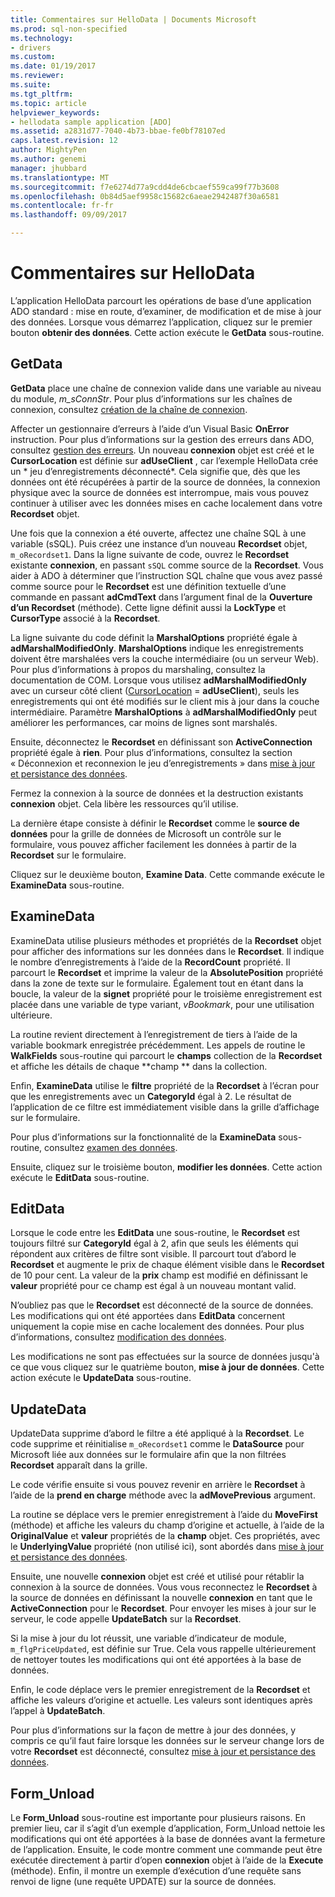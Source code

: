 ```yaml
---
title: Commentaires sur HelloData | Documents Microsoft
ms.prod: sql-non-specified
ms.technology:
- drivers
ms.custom: 
ms.date: 01/19/2017
ms.reviewer: 
ms.suite: 
ms.tgt_pltfrm: 
ms.topic: article
helpviewer_keywords:
- hellodata sample application [ADO]
ms.assetid: a2831d77-7040-4b73-bbae-fe0bf78107ed
caps.latest.revision: 12
author: MightyPen
ms.author: genemi
manager: jhubbard
ms.translationtype: MT
ms.sourcegitcommit: f7e6274d77a9cdd4de6cbcaef559ca99f77b3608
ms.openlocfilehash: 0b84d5aef9958c15682c6aeae2942487f30a6581
ms.contentlocale: fr-fr
ms.lasthandoff: 09/09/2017

---
```

# <a name="comments-on-hellodata"></a>Commentaires sur HelloData
L’application HelloData parcourt les opérations de base d’une application ADO standard : mise en route, d’examiner, de modification et de mise à jour des données. Lorsque vous démarrez l’application, cliquez sur le premier bouton **obtenir des données**. Cette action exécute le **GetData** sous-routine.  
  
## <a name="getdata"></a>GetData  
 **GetData** place une chaîne de connexion valide dans une variable au niveau du module, *m_sConnStr*. Pour plus d’informations sur les chaînes de connexion, consultez [création de la chaîne de connexion](../../../ado/guide/data/creating-a-connection-string.md).  
  
 Affecter un gestionnaire d’erreurs à l’aide d’un Visual Basic **OnError** instruction. Pour plus d’informations sur la gestion des erreurs dans ADO, consultez [gestion des erreurs](../../../ado/guide/data/error-handling.md). Un nouveau **connexion** objet est créé et le **CursorLocation** est définie sur **adUseClient** , car l’exemple HelloData crée un * jeu d’enregistrements déconnecté*. Cela signifie que, dès que les données ont été récupérées à partir de la source de données, la connexion physique avec la source de données est interrompue, mais vous pouvez continuer à utiliser avec les données mises en cache localement dans votre **Recordset** objet.  
  
 Une fois que la connexion a été ouverte, affectez une chaîne SQL à une variable (sSQL). Puis créez une instance d’un nouveau **Recordset** objet, `m_oRecordset1`. Dans la ligne suivante de code, ouvrez le **Recordset** existante **connexion**, en passant `sSQL` comme source de la **Recordset**. Vous aider à ADO à déterminer que l’instruction SQL chaîne que vous avez passé comme source pour le **Recordset** est une définition textuelle d’une commande en passant **adCmdText** dans l’argument final de la **Ouverture d’un Recordset** (méthode). Cette ligne définit aussi la **LockType** et **CursorType** associé à la **Recordset**.  
  
 La ligne suivante du code définit la **MarshalOptions** propriété égale à **adMarshalModifiedOnly**. **MarshalOptions** indique les enregistrements doivent être marshalées vers la couche intermédiaire (ou un serveur Web). Pour plus d’informations à propos du marshaling, consultez la documentation de COM. Lorsque vous utilisez **adMarshalModifiedOnly** avec un curseur côté client ([CursorLocation](../../../ado/reference/ado-api/cursorlocation-property-ado.md) = **adUseClient**), seuls les enregistrements qui ont été modifiés sur le client mis à jour dans la couche intermédiaire. Paramètre **MarshalOptions** à **adMarshalModifiedOnly** peut améliorer les performances, car moins de lignes sont marshalés.  
  
 Ensuite, déconnectez le **Recordset** en définissant son **ActiveConnection** propriété égale à **rien**. Pour plus d’informations, consultez la section « Déconnexion et reconnexion le jeu d’enregistrements » dans [mise à jour et persistance des données](../../../ado/guide/data/updating-and-persisting-data.md).  
  
 Fermez la connexion à la source de données et la destruction existants **connexion** objet. Cela libère les ressources qu’il utilise.  
  
 La dernière étape consiste à définir le **Recordset** comme le **source de données** pour la grille de données de Microsoft un contrôle sur le formulaire, vous pouvez afficher facilement les données à partir de la **Recordset** sur le formulaire.  
  
 Cliquez sur le deuxième bouton, **Examine Data**. Cette commande exécute le **ExamineData** sous-routine.  
  
## <a name="examinedata"></a>ExamineData  
 ExamineData utilise plusieurs méthodes et propriétés de la **Recordset** objet pour afficher des informations sur les données dans le **Recordset**. Il indique le nombre d’enregistrements à l’aide de la **RecordCount** propriété. Il parcourt le **Recordset** et imprime la valeur de la **AbsolutePosition** propriété dans la zone de texte sur le formulaire. Également tout en étant dans la boucle, la valeur de la **signet** propriété pour le troisième enregistrement est placée dans une variable de type variant, *vBookmark*, pour une utilisation ultérieure.  
  
 La routine revient directement à l’enregistrement de tiers à l’aide de la variable bookmark enregistrée précédemment. Les appels de routine le **WalkFields** sous-routine qui parcourt le **champs** collection de la **Recordset** et affiche les détails de chaque **champ ** dans la collection.  
  
 Enfin, **ExamineData** utilise le **filtre** propriété de la **Recordset** à l’écran pour que les enregistrements avec un **CategoryId** égal à 2. Le résultat de l’application de ce filtre est immédiatement visible dans la grille d’affichage sur le formulaire.  
  
 Pour plus d’informations sur la fonctionnalité de la **ExamineData** sous-routine, consultez [examen des données](../../../ado/guide/data/examining-data.md).  
  
 Ensuite, cliquez sur le troisième bouton, **modifier les données**. Cette action exécute le **EditData** sous-routine.  
  
## <a name="editdata"></a>EditData  
 Lorsque le code entre les **EditData** une sous-routine, le **Recordset** est toujours filtré sur **CategoryId** égal à 2, afin que seuls les éléments qui répondent aux critères de filtre sont visible. Il parcourt tout d’abord le **Recordset** et augmente le prix de chaque élément visible dans le **Recordset** de 10 pour cent. La valeur de la **prix** champ est modifié en définissant le **valeur** propriété pour ce champ est égal à un nouveau montant valid.  
  
 N’oubliez pas que le **Recordset** est déconnecté de la source de données. Les modifications qui ont été apportées dans **EditData** concernent uniquement la copie mise en cache localement des données. Pour plus d’informations, consultez [modification des données](../../../ado/guide/data/editing-data.md).  
  
 Les modifications ne sont pas effectuées sur la source de données jusqu'à ce que vous cliquez sur le quatrième bouton, **mise à jour de données**. Cette action exécute le **UpdateData** sous-routine.  
  
## <a name="updatedata"></a>UpdateData  
 UpdateData supprime d’abord le filtre a été appliqué à la **Recordset**. Le code supprime et réinitialise `m_oRecordset1` comme le **DataSource** pour Microsoft liée aux données sur le formulaire afin que la non filtrées **Recordset** apparaît dans la grille.  
  
 Le code vérifie ensuite si vous pouvez revenir en arrière le **Recordset** à l’aide de la **prend en charge** méthode avec la **adMovePrevious** argument.  
  
 La routine se déplace vers le premier enregistrement à l’aide du **MoveFirst** (méthode) et affiche les valeurs du champ d’origine et actuelle, à l’aide de la **OriginalValue** et **valeur** propriétés de la **champ** objet. Ces propriétés, avec le **UnderlyingValue** propriété (non utilisé ici), sont abordés dans [mise à jour et persistance des données](../../../ado/guide/data/updating-and-persisting-data.md).  
  
 Ensuite, une nouvelle **connexion** objet est créé et utilisé pour rétablir la connexion à la source de données. Vous vous reconnectez le **Recordset** à la source de données en définissant la nouvelle **connexion** en tant que le **ActiveConnection** pour le **Recordset**. Pour envoyer les mises à jour sur le serveur, le code appelle **UpdateBatch** sur la **Recordset**.  
  
 Si la mise à jour du lot réussit, une variable d’indicateur de module, `m_flgPriceUpdated`, est définie sur True. Cela vous rappelle ultérieurement de nettoyer toutes les modifications qui ont été apportées à la base de données.  
  
 Enfin, le code déplace vers le premier enregistrement de la **Recordset** et affiche les valeurs d’origine et actuelle. Les valeurs sont identiques après l’appel à **UpdateBatch**.  
  
 Pour plus d’informations sur la façon de mettre à jour des données, y compris ce qu’il faut faire lorsque les données sur le serveur change lors de votre **Recordset** est déconnecté, consultez [mise à jour et persistance des données](../../../ado/guide/data/updating-and-persisting-data.md).  
  
## <a name="formunload"></a>Form_Unload  
 Le **Form_Unload** sous-routine est importante pour plusieurs raisons. En premier lieu, car il s’agit d’un exemple d’application, Form_Unload nettoie les modifications qui ont été apportées à la base de données avant la fermeture de l’application. Ensuite, le code montre comment une commande peut être exécutée directement à partir d’open **connexion** objet à l’aide de la **Execute** (méthode). Enfin, il montre un exemple d’exécution d’une requête sans renvoi de ligne (une requête UPDATE) sur la source de données.
